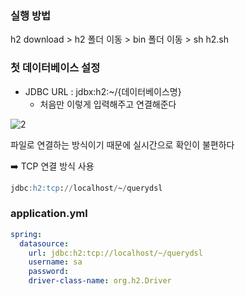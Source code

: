### 실행 방법

h2 download > h2 폴더 이동 > bin 폴더 이동 > sh h2.sh

### 첫 데이터베이스 설정

- JDBC URL : jdbx:h2:~/{데이터베이스명}
    - 처음만 이렇게 입력해주고 연결해준다

![2](https://github.com/gilyeon00/TIL/assets/52391627/f12abf90-bcc4-4fef-b75c-6f143cee4a2b)

파일로 연결하는 방식이기 때문에 실시간으로 확인이 불편하다

➡️ TCP 연결 방식 사용

```sql
jdbc:h2:tcp://localhost/~/querydsl
```

### application.yml

```yaml
spring:
  datasource:
    url: jdbc:h2:tcp://localhost/~/querydsl
    username: sa
    password:
    driver-class-name: org.h2.Driver
```